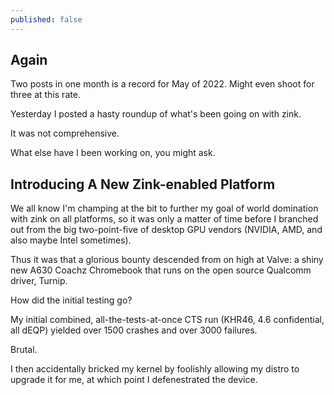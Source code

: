 ```yaml
---
published: false
---
```

## Again

Two posts in one month is a record for May of 2022. Might even shoot for three at this rate.

Yesterday I posted a hasty roundup of what's been going on with zink.

It was not comprehensive.

What else have I been working on, you might ask.

## Introducing A New Zink-enabled Platform
We all know I'm champing at the bit to further my goal of world domination with zink on all platforms, so it was only a matter of time before I branched out from the big two-point-five of desktop GPU vendors (NVIDIA, AMD, and also maybe Intel sometimes).

Thus it was that a glorious bounty descended from on high at Valve: a shiny new A630 Coachz Chromebook that runs on the open source Qualcomm driver, Turnip.

How did the initial testing go?

My initial combined, all-the-tests-at-once CTS run (KHR46, 4.6 confidential, all dEQP) yielded over 1500 crashes and over 3000 failures.

Brutal.

I then accidentally bricked my kernel by foolishly allowing my distro to upgrade it for me, at which point I defenestrated the device.